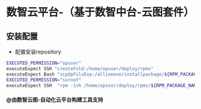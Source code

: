 # 数智云平台-（基于数智中台-云图套件）

## 安装配置

- 配置安装repository

```bash
EXECUTED_PERMISSION="opuser"
executeExpect SSH "createFold:/home/opuser/deploy/rpms" 
executeExpect Bash "scpUpFilsExp:/allineone/installpackage/${RPM_PACKAGE_NAME} /home/opuser/deploy/rpms/"
EXECUTED_PERMISSION="suroot"
executeExpect SSH  "rpm -ivh /home/opuser/deploy/rpms/${RPM_PACKAGE_NAME} --force --nodeps "

```

#### @由数智云图-自动化云平台构建工具支持
